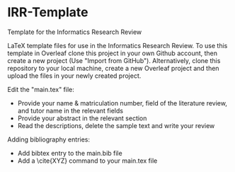 # IRR-Template
Template for the Informatics Research Review

LaTeX template files for use in the Informatics Research Review.
To use this template in Overleaf clone this project in your own Github account, then create a new project
(Use "Import from GitHub").
Alternatively, clone this repository to your local machine, create a new Overleaf project and then upload the files
in your newly created project.

Edit the "main.tex" file:
- Provide your name & matriculation number, field of the literature review, and tutor name in the relevant fields
- Provide your abstract in the relevant section
- Read the descriptions, delete the sample text and write your review

Adding bibliography entries:
- Add bibtex entry to the main.bib file
- Add a \cite{XYZ} command to your main.tex file
